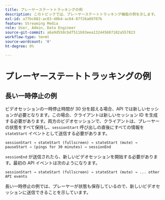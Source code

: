 ```yaml
---
title: プレーヤーステートトラッキングの例
description: このトピックでは、プレーヤーステートトラッキング機能の例を示します。
exl-id: a77bc882-ac03-40b4-ac64-87f26a09707b
feature: Streaming Media
role: User, Admin, Data Engineer
source-git-commit: a6a9d550cbdf511b93eea132445607102a557823
workflow-type: tm+mt
source-wordcount: '0'
ht-degree: 0%

---
```


# プレーヤーステートトラッキングの例


## 長い一時停止の例

ビデオセッションの一時停止時間が 30 分を超える場合、API では新しいセッションが必要となります。この場合、クライアントは新しいセッション ID を生成する必要があります。両方のビデオセッションで、クライアントは、プレーヤーの状態をすべて保持し、`sessionStart` 呼び出しの直後にすべての情報を `stateStart` イベントとして送信する必要があります。

`sessionStart → stateStart (fullscreen) → stateStart (mute) → pauseStart → (pings for 30 minutes) → sessionEnd`

`sessionEnd` が送信されたら、新しいビデオセッションを開始する必要があります。最初の API イベントは次のようになります。

`sessionStart → stateStart (fullscreen) → stateStart (mute) → ... other API events`

長い一時停止の例では、プレーヤーが状態も保存しているので、新しいビデオセッションに送信できることを示しています。
